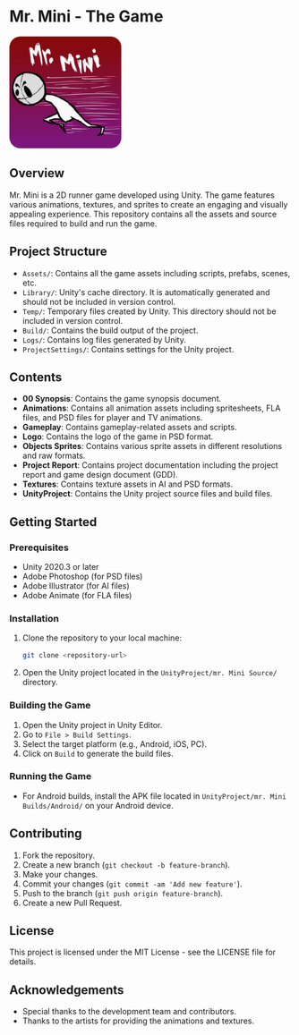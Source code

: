 # Mr. Mini - The Game

<img src="Logo/mr_Mini.png" alt="Mr. Mini Logo" width="200" height="200">

## Overview

Mr. Mini is a 2D runner game developed using Unity. The game features various animations, textures, and sprites to create an engaging and visually appealing experience. This repository contains all the assets and source files required to build and run the game.

## Project Structure

- `Assets/`: Contains all the game assets including scripts, prefabs, scenes, etc.
- `Library/`: Unity's cache directory. It is automatically generated and should not be included in version control.
- `Temp/`: Temporary files created by Unity. This directory should not be included in version control.
- `Build/`: Contains the build output of the project.
- `Logs/`: Contains log files generated by Unity.
- `ProjectSettings/`: Contains settings for the Unity project.

## Contents

- **00 Synopsis**: Contains the game synopsis document.
- **Animations**: Contains all animation assets including spritesheets, FLA files, and PSD files for player and TV animations.
- **Gameplay**: Contains gameplay-related assets and scripts.
- **Logo**: Contains the logo of the game in PSD format.
- **Objects Sprites**: Contains various sprite assets in different resolutions and raw formats.
- **Project Report**: Contains project documentation including the project report and game design document (GDD).
- **Textures**: Contains texture assets in AI and PSD formats.
- **UnityProject**: Contains the Unity project source files and build files.

## Getting Started

### Prerequisites

- Unity 2020.3 or later
- Adobe Photoshop (for PSD files)
- Adobe Illustrator (for AI files)
- Adobe Animate (for FLA files)

### Installation

1. Clone the repository to your local machine:
   ```sh
   git clone <repository-url>
   ```
2. Open the Unity project located in the `UnityProject/mr. Mini Source/` directory.

### Building the Game

1. Open the Unity project in Unity Editor.
2. Go to `File > Build Settings`.
3. Select the target platform (e.g., Android, iOS, PC).
4. Click on `Build` to generate the build files.

### Running the Game

- For Android builds, install the APK file located in `UnityProject/mr. Mini Builds/Android/` on your Android device.

## Contributing

1. Fork the repository.
2. Create a new branch (`git checkout -b feature-branch`).
3. Make your changes.
4. Commit your changes (`git commit -am 'Add new feature'`).
5. Push to the branch (`git push origin feature-branch`).
6. Create a new Pull Request.

## License

This project is licensed under the MIT License - see the LICENSE file for details.

## Acknowledgements

- Special thanks to the development team and contributors.
- Thanks to the artists for providing the animations and textures.
